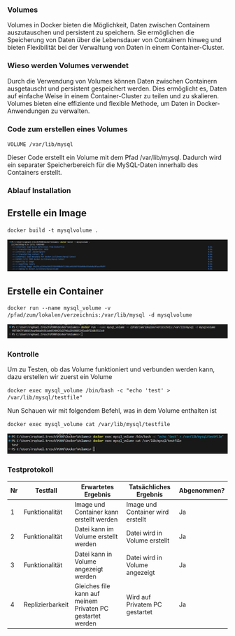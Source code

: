 ### Volumes

Volumes in Docker bieten die Möglichkeit, Daten zwischen Containern auszutauschen und persistent zu speichern. Sie ermöglichen die Speicherung von Daten über die Lebensdauer von Containern hinweg und bieten Flexibilität bei der Verwaltung von Daten in einem Container-Cluster.

### Wieso werden Volumes verwendet
Durch die Verwendung von Volumes können Daten zwischen Containern ausgetauscht und persistent gespeichert werden. Dies ermöglicht es, Daten auf einfache Weise in einem Container-Cluster zu teilen und zu skalieren. Volumes bieten eine effiziente und flexible Methode, um Daten in Docker-Anwendungen zu verwalten.

### Code zum erstellen eines Volumes
```Script
VOLUME /var/lib/mysql
```
Dieser Code erstellt ein Volume mit dem Pfad /var/lib/mysql. Dadurch wird ein separater Speicherbereich für die MySQL-Daten innerhalb des Containers erstellt.

### Ablauf Installation
## Erstelle ein Image

```Script
docker build -t mysqlvolume .
```
![](Screenshots/volumes.jpg)
## Erstelle ein Container

```Script
docker run --name mysql_volume -v /pfad/zum/lokalen/verzeichnis:/var/lib/mysql -d mysqlvolume
```
![](Screenshots/volumes2.jpg)

### Kontrolle

Um zu Testen, ob das Volume funktioniert und verbunden werden kann, dazu erstellen wir zuerst ein Volume
```Script
docker exec mysql_volume /bin/bash -c "echo 'test' > /var/lib/mysql/testfile"
```
Nun Schauen wir mit folgendem Befehl, was in dem Volume enthalten ist
```Script
docker exec mysql_volume cat /var/lib/mysql/testfile
```
![](Screenshots/volumes3.jpg)

### Testprotokoll
| Nr | Testfall | Erwartetes Ergebnis | Tatsächliches Ergebnis | Abgenommen? |
| -------- | -------- | -------- | -------- | -------- |
| 1 | Funktionalität | Image und Container kann erstellt werden | Image und Container wird erstellt | Ja |
| 2 | Funktionalität | Datei kann im Volume erstellt werden | Datei wird in Volume erstellt | Ja |
| 3 | Funktionalität | Datei kann in Volume angezeigt werden | Datei wird in Volume angezeigt | Ja |
| 4 | Replizierbarkeit | Gleiches file kann auf meinem Privaten PC gestartet werden | Wird auf Privatem PC gestartet | Ja |